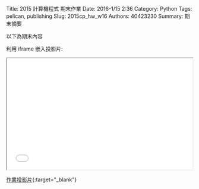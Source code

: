 Title: 2015 計算機程式 期末作業
Date: 2016-1/15 2:36
Category: Python
Tags: pelican, publishing
Slug: 2015cp_hw_w16
Authors: 40423230
Summary: 期末摘要

以下為期末內容

利用 iframe 嵌入投影片:

<iframe src="40423230_cp_w16_p.html" width="500" height="300"></iframe>

[作業投影片](40423230_cp_w16_p.html){:target="_blank"}

